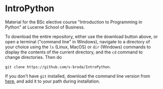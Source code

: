 # IntroPython
Material for the BSc elective course "Introduction to Programming in Python" at Lucerne School of Business.


To download the entire repository, either use the download button above, or open a terminal ("command line" in Windows), navigate to a directory of your choice using the `ls` (Linux, MacOS) or `dir` (Windows) commands to display the contents of the current directory, and the `cd` command to change directories. Then do

`git clone https://github.com/s-broda/IntroPython`.

If you don't have `git` installed, download the command line version from [here](https://git-scm.com/download), and add it to your path during installation.
